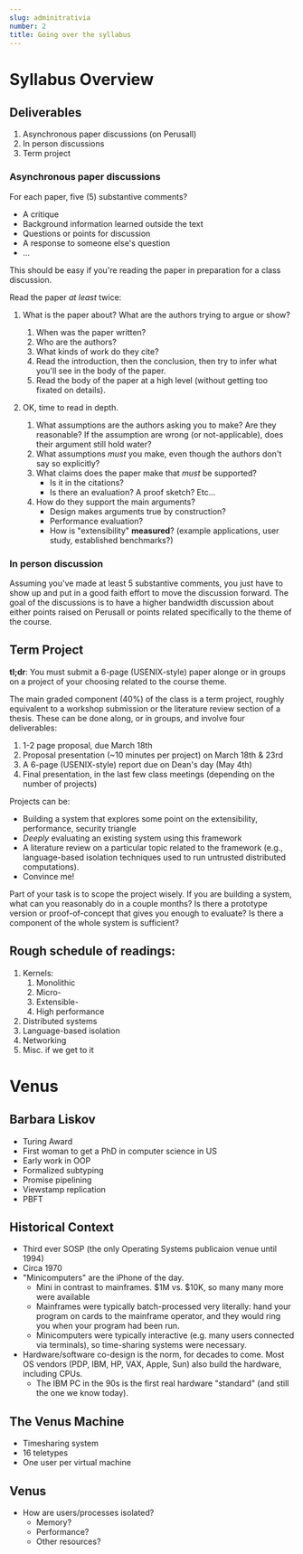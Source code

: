 ```yaml
---
slug: adminitrativia
number: 2
title: Going over the syllabus
---
```


# Syllabus Overview

## Deliverables

  1. Asynchronous paper discussions (on Perusall)
  2. In person discussions
  3. Term project

### Asynchronous paper discussions

For each paper, five (5) substantive comments?

  * A critique
  * Background information learned outside the text
  * Questions or points for discussion
  * A response to someone else's question
  * ...

This should be easy if you're reading the paper in preparation for a class discussion.

Read the paper _at least_ twice:

  1. What is the paper about? What are the authors trying to argue or show?

     1. When was the paper written?
     2. Who are the authors?
     3. What kinds of work do they cite?
     4. Read the introduction, then the conclusion, then try to infer what you'll see in the body of the paper.
     5. Read the body of the paper at a high level (without getting too fixated on details).

  2. OK, time to read in depth.

     1. What assumptions are the authors asking you to make? Are they
        reasonable? If the assumption are wrong (or not-applicable), does their
        argument still hold water?
     2. What assumptions _must_ you make, even though the authors don't say so explicitly?
     3. What claims does the paper make that _must_ be supported?
         * Is it in the citations?
         * Is there an evaluation? A proof sketch? Etc...
     4. How do they support the main arguments?
         * Design makes arguments true by construction?
         * Performance evaluation?
         * How is "extensibility" **measured**? (example applications, user study, established benchmarks?)

### In person discussion

Assuming you've made at least 5 substantive comments, you just have to show up
and put in a good faith effort to move the discussion forward. The goal of the
discussions is to have a higher bandwidth discussion about either points raised
on Perusall or points related specifically to the theme of the course.

## Term Project

**tl;dr**: You must submit a 6-page (USENIX-style) paper alonge or in groups on
a project of your choosing related to the course theme.

The main graded component (40%) of the class is a term project, roughly
equivalent to a workshop submission or the literature review section of a
thesis. These can be done along, or in groups, and involve four deliverables:

1. 1-2 page proposal, due March 18th
2. Proposal presentation (~10 minutes per project) on March 18th & 23rd
3. A 6-page (USENIX-style) report due on Dean's day (May 4th)
4. Final presentation, in the last few class meetings (depending on the number of projects)

Projects can be:

* Building a system that explores some point on the extensibility, performance, security triangle
* _Deeply_ evaluating an existing system using this framework
* A literature review on a particular topic related to the framework (e.g.,
  language-based isolation techniques used to run untrusted distributed
  computations).
* Convince me!

Part of your task is to scope the project wisely. If you are building a system,
what can you reasonably do in a couple months? Is there a prototype version or
proof-of-concept that gives you enough to evaluate? Is there a component of the
whole system is sufficient?

## Rough schedule of readings:

1. Kernels:
   1. Monolithic
   2. Micro-
   3. Extensible-
   4. High performance
2. Distributed systems
3. Language-based isolation
4. Networking
5. Misc. if we get to it

# Venus

## Barbara Liskov

  * Turing Award
  * First woman to get a PhD in computer science in US
  * Early work in OOP
  * Formalized subtyping
  * Promise pipelining
  * Viewstamp replication
  * PBFT

## Historical Context

  * Third ever SOSP (the only Operating Systems publicaion venue until 1994)
  * Circa 1970
  * "Minicomputers" are the iPhone of the day.
    * Mini in contrast to mainframes. $1M vs. $10K, so many many more were available
    * Mainframes were typically batch-processed very literally: hand your program
      on cards to the mainframe operator, and they would ring you when your
      program had been run.
    * Minicomputers were typically interactive (e.g. many users connected via
      terminals), so time-sharing systems were necessary.
  * Hardware/software co-design is the norm, for decades to come. Most OS
    vendors (PDP, IBM, HP, VAX, Apple, Sun) also build the hardware, including CPUs.
    * The IBM PC in the 90s is the first real hardware "standard" (and still the one we know today).

## The Venus Machine

  * Timesharing system
  * 16 teletypes
  * One user per virtual machine

## Venus

  * How are users/processes isolated?
    * Memory?
    * Performance?
    * Other resources?

